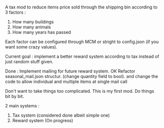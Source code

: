 A tax mod to reduce items price sold through the shipping bin according to 3 factors :
1. How many buildings
2. How many animals
3. How many years has passed

Each factor can be configured through MCM or stright to config.json (if you want some crazy values).

Current goal :
	implement a better reward system according to tax instead of just random stuff given.

Done :
	Implement mailing for future reward system. OK
	Refactor seasonal_mail.json structur. (change quantity field to bool). and change the code to allow individual and multiple items at single mail call

Don't want to take things too complicated. This is my first mod. Do things bit by bit.

2 main systems :
1. Tax system (considered done albeit simple one)
2. Reward system (On progress)